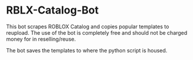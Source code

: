 # RBLX-Catalog-Bot
This bot scrapes ROBLOX Catalog and copies popular templates to reupload.
The use of the bot is completely free and should not be charged money for in reselling/reuse.

The bot saves the templates to where the python script is housed.
